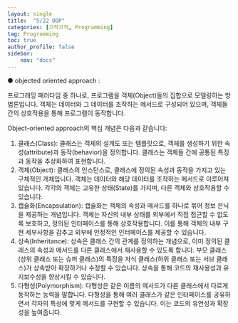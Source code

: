 ```yaml
---
layout: single
title:  "5/22 OOP"
categories: [끄적끄적, Programming]
tag: Programming
toc: true
author_profile: false
sidebar:
    nav: "docs"
---
```


● objected oriented approach : 

  프로그래밍 패러다임 중 하나로, 프로그램을 객체(Object)들의 집합으로 모델링하는 방법론입니다. 객체는 데이터와 그 데이터를 조작하는 메서드로 구성되어 있으며, 객체들 간의 상호작용을 통해 프로그램이 동작합니다.

Object-oriented approach의 핵심 개념은 다음과 같습니다:

1. 클래스(Class): 클래스는 객체의 설계도 또는 템플릿으로, 객체를 생성하기 위한 속성(attribute)과 동작(behavior)을 정의합니다. 클래스는 객체들 간에 공통된 특징과 동작을 추상화하여 표현합니다.
2. 객체(Object): 클래스의 인스턴스로, 클래스에 정의된 속성과 동작을 가지고 있는 구체적인 개체입니다. 객체는 데이터와 해당 데이터를 조작하는 메서드로 이루어져 있습니다. 각각의 객체는 고유한 상태(State)를 가지며, 다른 객체와 상호작용할 수 있습니다.
3. 캡슐화(Encapsulation): 캡슐화는 객체의 속성과 메서드를 하나로 묶어 정보 은닉을 제공하는 개념입니다. 객체는 자신의 내부 상태를 외부에서 직접 접근할 수 없도록 보호하고, 정의된 인터페이스를 통해 상호작용합니다. 이를 통해 객체의 내부 구현 세부사항을 감추고 외부에 안정적인 인터페이스를 제공할 수 있습니다.
4. 상속(Inheritance): 상속은 클래스 간의 관계를 정의하는 개념으로, 이미 정의된 클래스의 속성과 메서드를 다른 클래스에서 재사용할 수 있도록 합니다. 부모 클래스(상위 클래스 또는 슈퍼 클래스)의 특징을 자식 클래스(하위 클래스 또는 서브 클래스)가 상속받아 확장하거나 수정할 수 있습니다. 상속을 통해 코드의 재사용성과 유지보수성을 향상시킬 수 있습니다.
5. 다형성(Polymorphism): 다형성은 같은 이름의 메서드가 다른 클래스에서 다르게 동작하는 능력을 말합니다. 다형성을 통해 여러 클래스가 같은 인터페이스를 공유하면서 각자의 특성에 맞게 메서드를 구현할 수 있습니다. 이는 코드의 유연성과 확장성을 높여줍니다.